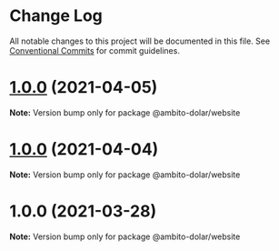 # Change Log

All notable changes to this project will be documented in this file.
See [Conventional Commits](https://conventionalcommits.org) for commit guidelines.

# [1.0.0](https://github.com/outaTiME/ambito-dolar/compare/@ambito-dolar/website@1.0.0...@ambito-dolar/website@1.0.0) (2021-04-05)

**Note:** Version bump only for package @ambito-dolar/website





# [1.0.0](https://github.com/outaTiME/ambito-dolar/compare/@ambito-dolar/website@1.0.0...@ambito-dolar/website@1.0.0) (2021-04-04)

**Note:** Version bump only for package @ambito-dolar/website





# 1.0.0 (2021-03-28)

**Note:** Version bump only for package @ambito-dolar/website
